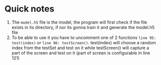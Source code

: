 # Quick notes
1. The ```model.h5``` file is the model, the program will first check if the file exists in its directory, if nor its gonna train it and generate the model.h5 file
2. To be able to use it you have to uncomment one of 2 functions  ```line 95: test(index)``` or ```line 96: testScreen()```. test(index) will choose a random index from the testSet and test on it while testScreen() will capture a part of the screen and test on it (part of screen is configurable in line 121)
   
